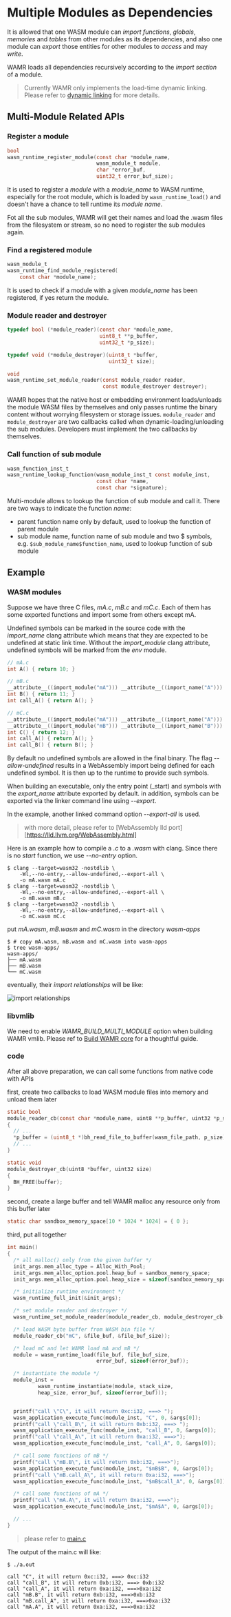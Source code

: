 Multiple Modules as Dependencies
=========================

It is allowed that one WASM module can *import* *functions*, *globals*, *memories* and *tables* from other modules as its dependencies, and also one module can *export* those entities for other modules to *access* and may *write*.

WAMR loads all dependencies recursively according to the *import section* of a module.

> Currently WAMR only implements the load-time dynamic linking. Please refer to [dynamic linking](https://webassembly.org/docs/dynamic-linking/) for more details.

## Multi-Module Related APIs

### Register a module

``` c
bool
wasm_runtime_register_module(const char *module_name,
                             wasm_module_t module,
                             char *error_buf,
                             uint32_t error_buf_size);
```

It is used to register a *module* with a *module_name* to WASM runtime, especially for the root module, which is loaded by `wasm_runtime_load()` and doesn't have a chance to tell runtime its *module name*.

Fot all the sub modules, WAMR will get their names and load the .wasm files from the filesystem or stream, so no need to register the sub modules again.

### Find a registered module

``` c
wasm_module_t
wasm_runtime_find_module_registered(
    const char *module_name);
```

It is used to check if a module with a given *module_name* has been registered, if yes return the module.

### Module reader and destroyer

``` c
typedef bool (*module_reader)(const char *module_name,
                              uint8_t **p_buffer,
                              uint32_t *p_size);

typedef void (*module_destroyer)(uint8_t *buffer,
                                 uint32_t size);

void
wasm_runtime_set_module_reader(const module_reader reader,
                               const module_destroyer destroyer);
```

WAMR hopes that the native host or embedding environment loads/unloads the module WASM files by themselves and only passes runtime the binary content without worrying filesystem or storage issues. `module_reader` and `module_destroyer` are two callbacks called when dynamic-loading/unloading the sub modules. Developers must implement the two callbacks by themselves.

### Call function of sub module

```c
wasm_function_inst_t
wasm_runtime_lookup_function(wasm_module_inst_t const module_inst,
                             const char *name,
                             const char *signature);
```

Multi-module allows to lookup the function of sub module and call it. There are two ways to indicate the function *name*:

- parent function name only by default, used to lookup the function of parent module
- sub module name, function name of sub module and two $ symbols, e.g. `$sub_module_name$function_name`, used to lookup function of sub module

## Example

### WASM modules
Suppose we have three C files, *mA.c*, *mB.c* and *mC.c*. Each of them has some exported functions and import some from others except mA.

Undefined symbols can be marked in the source code with the *import_name* clang attribute which means that they are expected to be undefined at static link time. Without the *import_module* clang attribute, undefined symbols will be marked from the *env* module.

``` C
// mA.c
int A() { return 10; }
```

``` C
// mB.c
__attribute__((import_module("mA"))) __attribute__((import_name("A"))) extern int A();
int B() { return 11; }
int call_A() { return A(); }
```

``` C
// mC.c
__attribute__((import_module("mA"))) __attribute__((import_name("A"))) extern int A();
__attribute__((import_module("mB"))) __attribute__((import_name("B"))) extern int B();
int C() { return 12; }
int call_A() { return A(); }
int call_B() { return B(); }
```

By default no undefined symbols are allowed in the final binary. The flag *--allow-undefined* results in a WebAssembly import being defined for each undefined symbol. It is then up to the runtime to provide such symbols.

When building an executable, only the entry point (_start) and symbols with the *export_name* attribute  exported by default. in addition, symbols can be exported via the linker command line using *--export*.

In the example, another linked command option *--export-all* is used.

> with more detail, please refer to [WebAssembly lld port][https://lld.llvm.org/WebAssembly.html]

Here is an example how to compile a *.c* to a *.wasm* with clang. Since there is no *start* function, we use *--no-entry* option.

``` shell
$ clang --target=wasm32 -nostdlib \
    -Wl,--no-entry,--allow-undefined,--export-all \
    -o mA.wasm mA.c
$ clang --target=wasm32 -nostdlib \
    -Wl,--no-entry,--allow-undefined,--export-all \
    -o mB.wasm mB.c
$ clang --target=wasm32 -nostdlib \
    -Wl,--no-entry,--allow-undefined,--export-all \
    -o mC.wasm mC.c
```

put *mA.wasm*, *mB.wasm* and *mC.wasm* in the directory *wasm-apps*

``` shell
$ # copy mA.wasm, mB.wasm and mC.wasm into wasm-apps
$ tree wasm-apps/
wasm-apps/
├── mA.wasm
├── mB.wasm
└── mC.wasm
```

eventually, their *import relationships* will be like:

![import relationships](./pics/multi_module_pic1.png)

### libvmlib

We need to enable *WAMR_BUILD_MULTI_MODULE* option when building WAMR vmlib. Please ref to [Build WAMR core](./build_wamr.md) for a thoughtful guide.

### code

After all above preparation, we can call some functions from native code with APIs

first, create two callbacks to load WASM module files into memory and unload them later

``` c
static bool
module_reader_cb(const char *module_name, uint8 **p_buffer, uint32 *p_size)
{
  // ...
  *p_buffer = (uint8_t *)bh_read_file_to_buffer(wasm_file_path, p_size);
  // ...
}

static void
module_destroyer_cb(uint8 *buffer, uint32 size)
{
  BH_FREE(buffer);
}
```

second, create a large buffer and tell WAMR malloc any resource only from this buffer later

``` c
static char sandbox_memory_space[10 * 1024 * 1024] = { 0 };
```

third, put all together

``` c
int main()
{
  /* all malloc() only from the given buffer */
  init_args.mem_alloc_type = Alloc_With_Pool;
  init_args.mem_alloc_option.pool.heap_buf = sandbox_memory_space;
  init_args.mem_alloc_option.pool.heap_size = sizeof(sandbox_memory_space);

  /* initialize runtime environment */
  wasm_runtime_full_init(&init_args);

  /* set module reader and destroyer */
  wasm_runtime_set_module_reader(module_reader_cb, module_destroyer_cb);

  /* load WASM byte buffer from WASM bin file */
  module_reader_cb("mC", &file_buf, &file_buf_size));

  /* load mC and let WAMR load mA and mB */
  module = wasm_runtime_load(file_buf, file_buf_size,
                             error_buf, sizeof(error_buf));

  /* instantiate the module */
  module_inst =
          wasm_runtime_instantiate(module, stack_size,
          heap_size, error_buf, sizeof(error_buf)));


  printf("call \"C\", it will return 0xc:i32, ===> ");
  wasm_application_execute_func(module_inst, "C", 0, &args[0]);
  printf("call \"call_B\", it will return 0xb:i32, ===> ");
  wasm_application_execute_func(module_inst, "call_B", 0, &args[0]);
  printf("call \"call_A\", it will return 0xa:i32, ===>");
  wasm_application_execute_func(module_inst, "call_A", 0, &args[0]);

  /* call some functions of mB */
  printf("call \"mB.B\", it will return 0xb:i32, ===>");
  wasm_application_execute_func(module_inst, "$mB$B", 0, &args[0]);
  printf("call \"mB.call_A\", it will return 0xa:i32, ===>");
  wasm_application_execute_func(module_inst, "$mB$call_A", 0, &args[0]);

  /* call some functions of mA */
  printf("call \"mA.A\", it will return 0xa:i32, ===>");
  wasm_application_execute_func(module_inst, "$mA$A", 0, &args[0]);

  // ...
}
```

> please refer to [main.c](../samples/multi_modules/src/main.c)

The output of the main.c will like:

``` shell
$ ./a.out

call "C", it will return 0xc:i32, ===> 0xc:i32
call "call_B", it will return 0xb:i32, ===> 0xb:i32
call "call_A", it will return 0xa:i32, ===>0xa:i32
call "mB.B", it will return 0xb:i32, ===>0xb:i32
call "mB.call_A", it will return 0xa:i32, ===>0xa:i32
call "mA.A", it will return 0xa:i32, ===>0xa:i32

```
